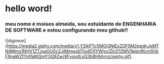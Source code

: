 # hello word!
### meu nome é moises almeida, sou estuidante de ENGENHARIA DE SOFTWARE e estou configurando meu github!!
![digimon] {https://media2.giphy.com/media/v1.Y2lkPTc5MGI3NjExZDF5M2ppdnJsMTN4Mms1NHV1ZTJxaGU0c2JjMmwzbTlodG1jYWlyciZlcD12MV9pbnRlcm5hbF9naWZfYnlfaWQmY3Q9Zw/8FygvdLyQ3bBHbhrnz/giphy.gif}